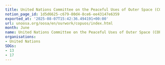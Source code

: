 ```yaml
---
title: United Nations Committee on the Peaceful Uses of Outer Space (COPUOS)
notion_page_id: 1d5d6625-c679-80d4-8ce6-ee43147e6359
exported_at: '2025-08-07T15:42:36.494191+00:00'
url: unoosa.org/oosa/en/ourwork/copuos/index.html
month: June
name: United Nations Committee on the Peaceful Uses of Outer Space (COPUOS)
organisations:
- United Nations
SDGs:
- 13
- 17
---
```



